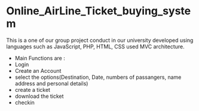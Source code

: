 # Online_AirLine_Ticket_buying_system
This is a one of our group project conduct in our university developed using languages such as JavaScript, PHP, HTML, CSS used MVC architecture.

 - Main Functions are :
- Login
- Create an Account
- select the options(Destination, Date, numbers of passangers, name address and personal details)
- create a ticket 
- download the ticket
- checkin

